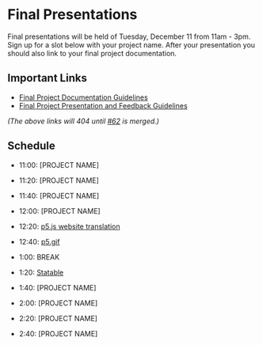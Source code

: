 # Final Presentations

Final presentations will be held of Tuesday, December 11 from 11am - 3pm. Sign up for a slot below with your project name. After your presentation you should also link to your final project documentation.

## Important Links
* [Final Project Documentation Guidelines](final-template.md)
* [Final Project Presentation and Feedback Guidelines](final-presentation.md)

_(The above links will 404 until [#62](https://github.com/Open-Source-Studio-at-ITP/Final-Projects/pull/62]) is merged.)_

## Schedule

* 11:00: [PROJECT NAME]
* 11:20: [PROJECT NAME]
* 11:40: [PROJECT NAME]
* 12:00: [PROJECT NAME]
* 12:20: [p5.js website translation](https://github.com/guillemontecinos/itp_fall_2018_open_source_studio/blob/master/final_project/documentation.md)
* 12:40: [p5.gif](https://github.com/WenheLI/p5.gif)

* 1:00: BREAK

* 1:20: [Statable](https://github.com/vince19972/Statable)
* 1:40: [PROJECT NAME]
* 2:00: [PROJECT NAME]
* 2:20: [PROJECT NAME]
* 2:40: [PROJECT NAME]
